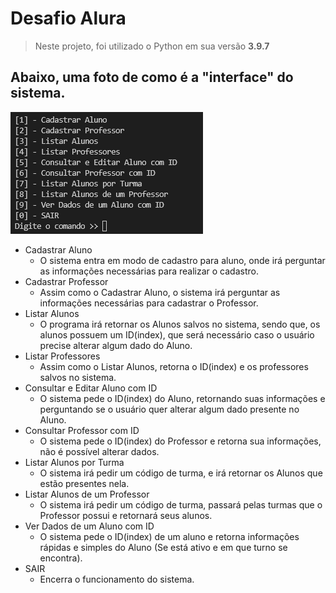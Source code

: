 # Desafio Alura

> Neste projeto, foi utilizado o Python em sua versão __3.9.7__

## Abaixo, uma foto de como é a "interface" do sistema.
![](img/foto_terminal.png)

+ Cadastrar Aluno
  - O sistema entra em modo de cadastro para aluno, onde irá perguntar as informações necessárias para realizar o cadastro.
+ Cadastrar Professor
  - Assim como o Cadastrar Aluno, o sistema irá perguntar as informações necessárias para cadastrar o Professor.
+ Listar Alunos
  - O programa irá retornar os Alunos salvos no sistema, sendo que, os alunos possuem um ID(index), que será necessário caso o usuário precise alterar algum dado do Aluno.
+ Listar Professores
  - Assim como o Listar Alunos, retorna o ID(index) e os professores salvos no sistema.
+ Consultar e Editar Aluno com ID
  - O sistema pede o ID(index) do Aluno, retornando suas informações e perguntando se o usuário quer alterar algum dado presente no Aluno.
+ Consultar Professor com ID
  - O sistema pede o ID(index) do Professor e retorna sua informações, não é possível alterar dados.
+ Listar Alunos por Turma
  - O sistema irá pedir um código de turma, e irá retornar os Alunos que estão presentes nela.
+ Listar Alunos de um Professor
  - O sistema irá pedir um código de turma, passará pelas turmas que o Professor possui e retornará seus alunos.
+ Ver Dados de um Aluno com ID
  - O sistema pede o ID(index) de um aluno e retorna informações rápidas e simples do Aluno (Se está ativo e em que turno se encontra).
+ SAIR
  - Encerra o funcionamento do sistema.
